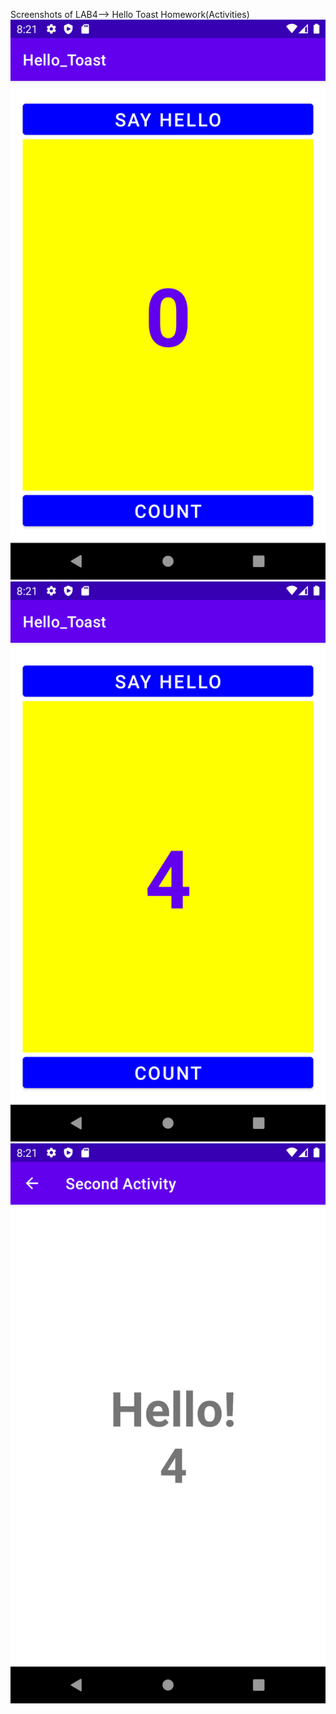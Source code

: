 Screenshots of LAB4--> Hello Toast Homework(Activities)
![Screenshot of first activity's first view](img/homework1.png)
![Screenshot of first activity's after clicking count](img/homework2.png)
![Screenshot of second activity](img/homework3.png)